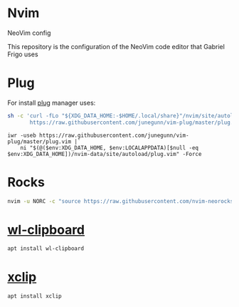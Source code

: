 # Nvim
NeoVim config

This repository is the configuration of the NeoVim code editor that Gabriel Frigo uses

# Plug

For install [plug](https://github.com/junegunn/vim-plug) manager uses:
```bash
sh -c 'curl -fLo "${XDG_DATA_HOME:-$HOME/.local/share}"/nvim/site/autoload/plug.vim --create-dirs \
       https://raw.githubusercontent.com/junegunn/vim-plug/master/plug.vim'
```

```pwsh
iwr -useb https://raw.githubusercontent.com/junegunn/vim-plug/master/plug.vim |`
    ni "$(@($env:XDG_DATA_HOME, $env:LOCALAPPDATA)[$null -eq $env:XDG_DATA_HOME])/nvim-data/site/autoload/plug.vim" -Force
```

# Rocks

```sh
nvim -u NORC -c "source https://raw.githubusercontent.com/nvim-neorocks/rocks.nvim/master/installer.lua"
```

# [wl-clipboard](https://github.com/bugaevc/wl-clipboard)
```bash
apt install wl-clipboard
```

# [xclip](https://github.com/astrand/xclip)
```bash
apt install xclip
```
